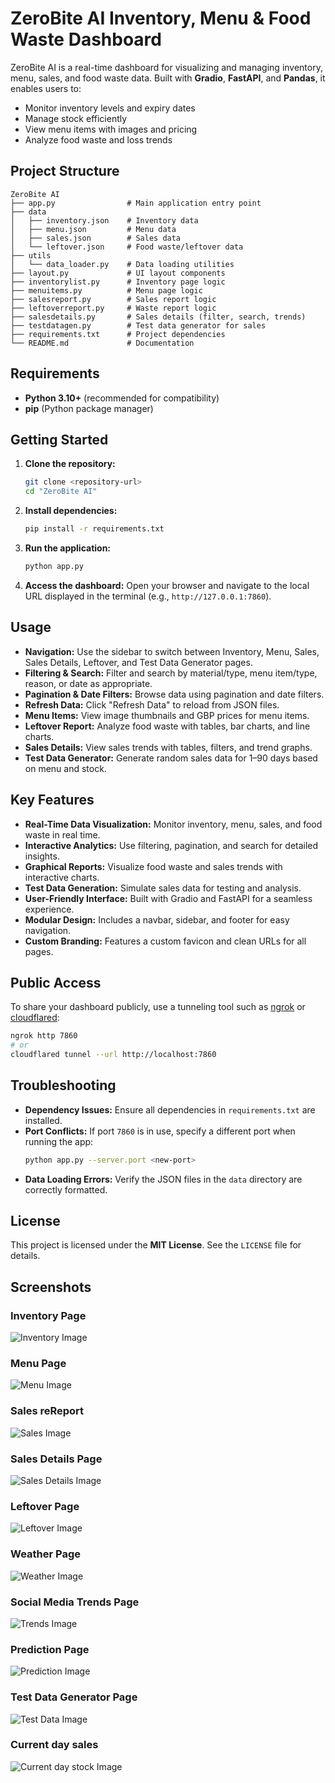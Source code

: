 # ZeroBite AI Inventory, Menu & Food Waste Dashboard

ZeroBite AI is a real-time dashboard for visualizing and managing inventory, menu, sales, and food waste data. Built with **Gradio**, **FastAPI**, and **Pandas**, it enables users to:

- Monitor inventory levels and expiry dates
- Manage stock efficiently
- View menu items with images and pricing
- Analyze food waste and loss trends

## Project Structure

```
ZeroBite AI
├── app.py                # Main application entry point
├── data
│   ├── inventory.json    # Inventory data
│   ├── menu.json         # Menu data
│   ├── sales.json        # Sales data
│   └── leftover.json     # Food waste/leftover data
├── utils
│   └── data_loader.py    # Data loading utilities
├── layout.py             # UI layout components
├── inventorylist.py      # Inventory page logic
├── menuitems.py          # Menu page logic
├── salesreport.py        # Sales report logic
├── leftoverreport.py     # Waste report logic
├── salesdetails.py       # Sales details (filter, search, trends)
├── testdatagen.py        # Test data generator for sales
├── requirements.txt      # Project dependencies
└── README.md             # Documentation
```

## Requirements

- **Python 3.10+** (recommended for compatibility)
- **pip** (Python package manager)

## Getting Started

1. **Clone the repository:**
   ```sh
   git clone <repository-url>
   cd "ZeroBite AI"
   ```

2. **Install dependencies:**
   ```sh
   pip install -r requirements.txt
   ```

3. **Run the application:**
   ```sh
   python app.py
   ```

4. **Access the dashboard:**
   Open your browser and navigate to the local URL displayed in the terminal (e.g., `http://127.0.0.1:7860`).

## Usage

- **Navigation:** Use the sidebar to switch between Inventory, Menu, Sales, Sales Details, Leftover, and Test Data Generator pages.
- **Filtering & Search:** Filter and search by material/type, menu item/type, reason, or date as appropriate.
- **Pagination & Date Filters:** Browse data using pagination and date filters.
- **Refresh Data:** Click "Refresh Data" to reload from JSON files.
- **Menu Items:** View image thumbnails and GBP prices for menu items.
- **Leftover Report:** Analyze food waste with tables, bar charts, and line charts.
- **Sales Details:** View sales trends with tables, filters, and trend graphs.
- **Test Data Generator:** Generate random sales data for 1–90 days based on menu and stock.

## Key Features

- **Real-Time Data Visualization:** Monitor inventory, menu, sales, and food waste in real time.
- **Interactive Analytics:** Use filtering, pagination, and search for detailed insights.
- **Graphical Reports:** Visualize food waste and sales trends with interactive charts.
- **Test Data Generation:** Simulate sales data for testing and analysis.
- **User-Friendly Interface:** Built with Gradio and FastAPI for a seamless experience.
- **Modular Design:** Includes a navbar, sidebar, and footer for easy navigation.
- **Custom Branding:** Features a custom favicon and clean URLs for all pages.

## Public Access

To share your dashboard publicly, use a tunneling tool such as [ngrok](https://ngrok.com/) or [cloudflared](https://developers.cloudflare.com/cloudflare-one/connections/connect-apps/install-and-setup/installation/):

```sh
ngrok http 7860
# or
cloudflared tunnel --url http://localhost:7860
```

## Troubleshooting

- **Dependency Issues:** Ensure all dependencies in `requirements.txt` are installed.
- **Port Conflicts:** If port `7860` is in use, specify a different port when running the app:
  ```sh
  python app.py --server.port <new-port>
  ```
- **Data Loading Errors:** Verify the JSON files in the `data` directory are correctly formatted.

## License

This project is licensed under the **MIT License**. See the `LICENSE` file for details.

## Screenshots
### Inventory Page
![Inventory Image](https://github.com/codebank-jo/ZeroBiteAI/blob/main/screenshots/inventory.jpg)
### Menu Page
![Menu Image](https://github.com/codebank-jo/ZeroBiteAI/blob/main/screenshots/menu.jpg)
### Sales reReport
![Sales Image](https://github.com/codebank-jo/ZeroBiteAI/blob/main/screenshots/salesreport.jpg)
### Sales Details Page
![Sales Details Image](https://github.com/codebank-jo/ZeroBiteAI/blob/main/screenshots/salesdetails.jpg)
### Leftover Page
![Leftover Image](https://github.com/codebank-jo/ZeroBiteAI/blob/main/screenshots/leftovers.jpg)
### Weather Page
![Weather Image](https://github.com/codebank-jo/ZeroBiteAI/blob/main/screenshot/weather.jpg)
### Social Media Trends Page
![Trends Image](https://github.com/codebank-jo/ZeroBiteAI/blob/main/screenshot/trends.jpg)
### Prediction Page
![Prediction Image](https://github.com/codebank-jo/ZeroBiteAI/blob/main/screenshots/prediction.jpg)
### Test Data Generator Page
![Test Data Image](https://github.com/codebank-jo/ZeroBiteAI/blob/main/screenshots/testdata.jpg)
### Current day sales
![Current day stock Image](https://github.com/codebank-jo/ZeroBiteAI/blob/main/screenshots/currentday.jpg)

